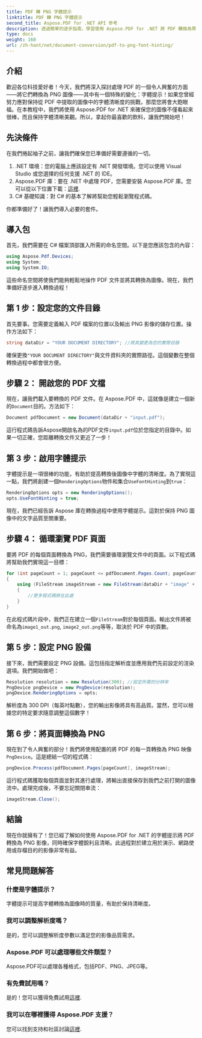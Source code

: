 ```yaml
---
title: PDF 轉 PNG 字體提示
linktitle: PDF 轉 PNG 字體提示
second_title: Aspose.PDF for .NET API 參考
description: 透過簡單的逐步指南，學習使用 Aspose.PDF for .NET 將 PDF 轉換為帶有字體提示的 PNG。
type: docs
weight: 160
url: /zh-hant/net/document-conversion/pdf-to-png-font-hinting/
---
```

## 介紹

歡迎各位科技愛好者！今天，我們將深入探討處理 PDF 的一個令人興奮的方面——將它們轉換為 PNG 圖像——其中有一個特殊的變化：字體提示！如果您曾經努力應對保持從 PDF 中提取的圖像中的字體清晰度的挑戰，那麼您將會大飽眼福。在本教程中，我們將使用 Aspose.PDF for .NET 來確保您的圖像不僅看起來很棒，而且保持字體清晰美觀。所以，拿起你最喜歡的飲料，讓我們開始吧！

## 先決條件

在我們捲起袖子之前，讓我們確保您已準備好需要遵循的一切。

1. .NET 環境：您的電腦上應該設定有 .NET 開發環境。您可以使用 Visual Studio 或您選擇的任何支援 .NET 的 IDE。
2.  Aspose.PDF 庫：要在 .NET 中處理 PDF，您需要安裝 Aspose.PDF 庫。您可以從以下位置下載：[這裡](https://releases.aspose.com/pdf/net/).
3. C# 基礎知識：對 C# 的基本了解將幫助您輕鬆瀏覽程式碼。

你都準備好了！讓我們導入必要的套件。

## 導入包

首先，我們需要在 C# 檔案頂部匯入所需的命名空間。以下是您應該包含的內容：

```csharp
using Aspose.Pdf.Devices;
using System;
using System.IO;
```

這些命名空間將使我們能夠輕鬆地操作 PDF 文件並將其轉換為圖像。現在，我們準備好逐步進入轉換過程！

## 第 1 步：設定您的文件目錄

首先要事。您需要定義輸入 PDF 檔案的位置以及輸出 PNG 影像的儲存位置。操作方法如下：

```csharp
string dataDir = "YOUR DOCUMENT DIRECTORY"; //將其變更為您的實際目錄
```

確保更換`"YOUR DOCUMENT DIRECTORY"`與文件資料夾的實際路徑。這個變數在整個轉換過程中都會很方便。

## 步驟 2： 開啟您的 PDF 文檔

現在，讓我們載入要轉換的 PDF 文件。在 Aspose.PDF 中，這就像是建立一個新的`Document`目的。方法如下：

```csharp
Document pdfDocument = new Document(dataDir + "input.pdf");
```

這行程式碼告訴Aspose開啟名為的PDF文件`input.pdf`位於您指定的目錄中。如果一切正確，您距離轉換文件又更近了一步！

## 第 3 步：啟用字體提示

字體提示是一項很棒的功能，有助於提高轉換後圖像中字體的清晰度。為了實現這一點，我們將創建一個`RenderingOptions`物件和集合`UseFontHinting`到`true`：

```csharp
RenderingOptions opts = new RenderingOptions();
opts.UseFontHinting = true;
```

現在，我們已經告訴 Aspose 庫在轉換過程中使用字體提示。這對於保持 PNG 圖像中的文字品質至關重要。

## 步驟 4： 循環瀏覽 PDF 頁面

要將 PDF 的每個頁面轉換為 PNG，我們需要循環瀏覽文件中的頁面。以下程式碼將幫助我們實現這一目標：

```csharp
for (int pageCount = 1; pageCount <= pdfDocument.Pages.Count; pageCount++)
{
    using (FileStream imageStream = new FileStream(dataDir + "image" + pageCount + "_out.png", FileMode.Create))
    {
        //更多程式碼將在此處
    }
}
```

在此程式碼片段中，我們正在建立一個`FileStream`對於每個頁面。輸出文件將被命名為`image1_out.png`, `image2_out.png`等等，取決於 PDF 中的頁數。

## 第 5 步：設定 PNG 設備

接下來，我們需要設定 PNG 設備。這包括指定解析度並應用我們先前設定的渲染選項。我們開始做吧：

```csharp
Resolution resolution = new Resolution(300); //設定所需的分辨率
PngDevice pngDevice = new PngDevice(resolution);
pngDevice.RenderingOptions = opts;
```

解析度為 300 DPI（每英吋點數），您的輸出影像將具有高品質。當然，您可以根據您的特定要求隨意調整這個數字！

## 第 6 步：將頁面轉換為 PNG

現在到了令人興奮的部分！我們將使用配置的將 PDF 的每一頁轉換為 PNG 映像`PngDevice`。這是總結一切的程式碼：

```csharp
pngDevice.Process(pdfDocument.Pages[pageCount], imageStream);
```

這行程式碼獲取每個頁面並對其進行處理，將輸出直接保存到我們之前打開的圖像流中。處理完成後，不要忘記關閉串流：

```csharp
imageStream.Close();
```

## 結論

現在你就擁有了！您已經了解如何使用 Aspose.PDF for .NET 的字體提示將 PDF 轉換為 PNG 影像，同時確保字體銳利且清晰。此過程對於建立用於演示、網路使用或存檔目的的影像非常有益。

## 常見問題解答

### 什麼是字體提示？
字體提示可提高字體轉換為圖像時的質量，有助於保持清晰度。

### 我可以調整解析度嗎？
是的，您可以調整解析度參數以滿足您的影像品質需求。

### Aspose.PDF 可以處理哪些文件類型？
Aspose.PDF可以處理各種格式，包括PDF、PNG、JPEG等。

### 有免費試用嗎？
是的！您可以獲得免費試用[這裡](https://releases.aspose.com/).

### 我可以在哪裡獲得 Aspose.PDF 支援？
您可以找到支持和社區討論[這裡](https://forum.aspose.com/c/pdf/10).
